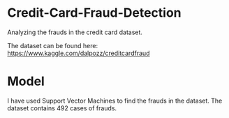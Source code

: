 # Credit-Card-Fraud-Detection
Analyzing the frauds in the credit card dataset.

The dataset can be found here: https://www.kaggle.com/dalpozz/creditcardfraud

# Model
I have used Support Vector Machines to find the frauds in the dataset. The dataset contains 492 cases of frauds.

